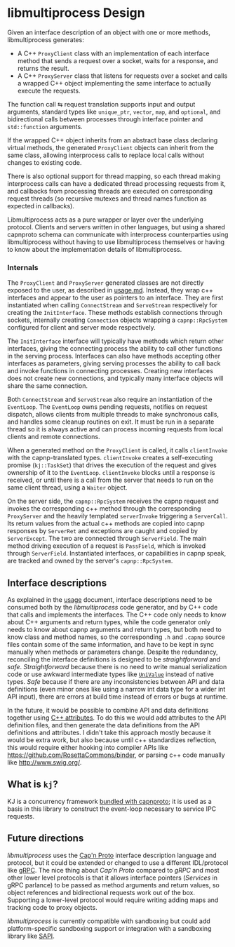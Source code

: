 # libmultiprocess Design

Given an interface description of an object with one or more methods, libmultiprocess generates:

* A C++ `ProxyClient` class with an implementation of each interface method that sends a request over a socket, waits for a response, and returns the result.
* A C++ `ProxyServer` class that listens for requests over a socket and calls a wrapped C++ object implementing the same interface to actually execute the requests.

The function call ⇆ request translation supports input and output arguments, standard types like `unique_ptr`, `vector`, `map`, and `optional`, and bidirectional calls between processes through interface pointer and `std::function` arguments.

If the wrapped C++ object inherits from an abstract base class declaring virtual methods, the generated `ProxyClient` objects can inherit from the same class, allowing interprocess calls to replace local calls without changes to existing code.

There is also optional support for thread mapping, so each thread making interprocess calls can have a dedicated thread processing requests from it, and callbacks from processing threads are executed on corresponding request threads (so recursive mutexes and thread names function as expected in callbacks).

Libmultiprocess acts as a pure wrapper or layer over the underlying protocol. Clients and servers written in other languages, but using a shared capnproto schema can communicate with interprocess counterparties using libmultiprocess without having to use libmultiprocess themselves or having to know about the implementation details of libmultiprocess.

### Internals

The `ProxyClient` and `ProxyServer` generated classes are not directly exposed to the user, as described in [usage.md](usage.md). Instead, they wrap c++ interfaces and appear to the user as pointers to an interface. They are first instantiated when calling `ConnectStream` and `ServeStream` respectively for creating the `InitInterface`. These methods establish connections through sockets, internally creating `Connection` objects wrapping a `capnp::RpcSystem` configured for client and server mode respectively.

The `InitInterface` interface will typically have methods which return other interfaces, giving the connecting process the ability to call other functions in the serving process. Interfaces can also have methods accepting other interfaces as parameters, giving serving processes the ability to call back and invoke functions in connecting processes. Creating new interfaces does not create new connections, and typically many interface objects will share the same connection.

Both `ConnectStream` and `ServeStream` also require an instantiation of the `EventLoop`. The `EventLoop` owns pending requests, notifies on request dispatch, allows clients from multiple threads to make synchronous calls, and handles some cleanup routines on exit. It must be run in a separate thread so it is always active and can process incoming requests from local clients and remote connections.

When a generated method on the `ProxyClient` is called, it calls `clientInvoke` with the capnp-translated types. `clientInvoke` creates a self-executing promise (`kj::TaskSet`) that drives the execution of the request and gives ownership of it to the `EventLoop`. `clientInvoke` blocks until a response is received, or until there is a call from the server that needs to run on the same client thread, using a `Waiter` object.

On the server side, the `capnp::RpcSystem` receives the capnp request and invokes the corresponding c++ method through the corresponding `ProxyServer` and the heavily templated `serverInvoke` triggering a `ServerCall`. Its return values from the actual c++ methods are copied into capnp responses by `ServerRet` and exceptions are caught and copied by `ServerExcept`. The two are connected through `ServerField`. The main method driving execution of a request is `PassField`, which is invoked through `ServerField`. Instantiated interfaces, or capabilities in capnp speak, are tracked and owned by the server's `capnp::RpcSystem`.

## Interface descriptions

As explained in the [usage](usage.md) document, interface descriptions need to be consumed both by the _libmultiprocess_ code generator, and by C++ code that calls and implements the interfaces. The C++ code only needs to know about C++ arguments and return types, while the code generator only needs to know about capnp arguments and return types, but both need to know class and method names, so the corresponding `.h` and `.capnp` source files contain some of the same information, and have to be kept in sync manually when methods or parameters change. Despite the redundancy, reconciling the interface definitions is designed to be _straightforward_ and _safe_. _Straightforward_ because there is no need to write manual serialization code or use awkward intermediate types like [`UniValue`](https://github.com/coinwow/coinwow/blob/master/src/univalue/include/univalue.h) instead of native types. _Safe_ because if there are any inconsistencies between API and data definitions (even minor ones like using a narrow int data type for a wider int API input), there are errors at build time instead of errors or bugs at runtime.

In the future, it would be possible to combine API and data definitions together using [C++ attributes](https://en.cppreference.com/w/cpp/language/attributes). To do this we would add attributes to the API definition files, and then generate the data definitions from the API definitions and attributes. I didn't take this approach mostly because it would be extra work, but also because until c++ standardizes reflection, this would require either hooking into compiler APIs like https://github.com/RosettaCommons/binder, or parsing c++ code manually like http://www.swig.org/.

## What is `kj`?

KJ is a concurrency framework [bundled with
capnproto](https://capnproto.org/cxxrpc.html#kj-concurrency-framework); it is used as a
basis in this library to construct the event-loop necessary to service IPC requests.

## Future directions

_libmultiprocess_ uses the [Cap'n Proto](https://capnproto.org) interface description language and protocol, but it could be extended or changed to use a different IDL/protocol like [gRPC](https://grpc.io). The nice thing about _Cap'n Proto_ compared to _gRPC_ and most other lower level protocols is that it allows interface pointers (_Services_ in gRPC parlance) to be passed as method arguments and return values, so object references and bidirectional requests work out of the box. Supporting a lower-level protocol would require writing adding maps and tracking code to proxy objects.

_libmultiprocess_ is currently compatible with sandboxing but could add platform-specific sandboxing support or integration with a sandboxing library like [SAPI](https://github.com/google/sandboxed-api).
